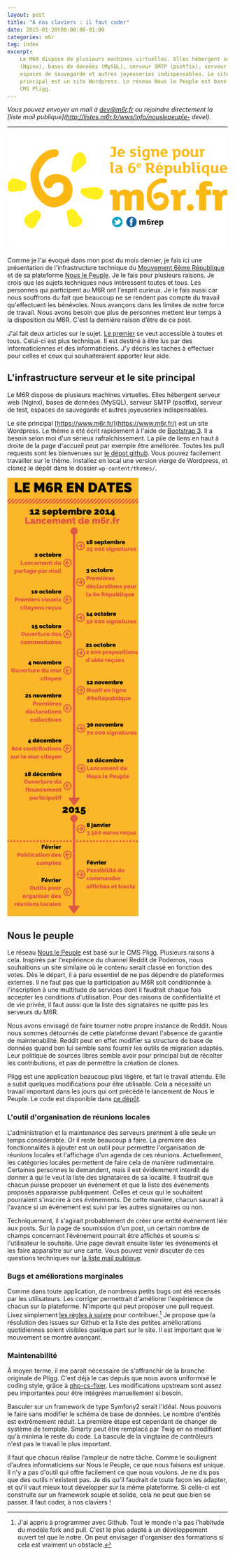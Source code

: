 ```yaml
---
layout: post
title: "À nos claviers : il faut coder"
date: 2015-01-28t08:00:00-01:00
categories: m6r
tag: index
excerpt:
    Le M6R dispose de plusieurs machines virtuelles. Elles hébergent serveur web
    (Nginx), bases de données (MySQL), serveur SMTP (psotfix), serveur de test,
    espaces de sauvegarde et autres joyeuseries indispensables. Le site
    principal est un site Wordpress. Le réseau Nous le Peuple est basé sur le
    CMS Pligg.
---
```


*Vous pouvez envoyer un mail à [dev@m6r.fr](mailto:dev@m6r.fr) ou rejoindre
directement la [liste mail publique](http://listes.m6r.fr/wws/info/nouslepeuple-
devel).*

-----------

<a href="https://www.m6r.fr/2014/09/je-signe/"><img alt="Je signe pour la 6ème République" src="/images/2015-01-28/partage.png" class="pull-right" /></a>

Comme je l'ai évoqué dans mon post du mois dernier, je fais ici une présentation
de l'infrastructure technique du [Mouvement 6ème République](https://www.m6r.fr)
et de sa plateforme [Nous le Peuple](https://www.m6r.fr/nouslepeuple). Je le
fais pour plusieurs raisons. Je crois que les sujets techniques nous intéressent
toutes et tous. Les personnes qui participent au M6R ont l'esprit curieux. Je le
fais aussi car nous souffrons du fait que beaucoup ne se rendent pas compte du
travail qu'effectuent les bénévoles. Nous avançons dans les limites de notre
force de travail. Nous avons besoin que plus de personnes mettent leur temps à
la disposition du M6R. C'est la dernière raison d’être de ce post.

J'ai fait deux articles sur le sujet. <a href="{{page.next.url }}">Le
premier</a> se veut accessible à toutes et tous. Celui-ci est plus technique. Il
est destiné à être lus par des informaticiennes et des informaticiens. J'y
décris les taches à effectuer pour celles et ceux qui souhaiteraient apporter
leur aide.

## L'infrastructure serveur et le site principal

Le M6R dispose de plusieurs machines virtuelles. Elles hébergent serveur web
(Nginx), bases de données (MySQL), serveur SMTP (psotfix), serveur de test,
espaces de sauvegarde et autres joyeuseries indispensables.

Le site principal [https://www.m6r.fr/](https://www.m6r.fr/) est un site
Wordpress. Le thème a été écrit rapidement à l'aide de [Bootstrap
3](https://getbootstrap.com). Il a besoin selon moi d'un sérieux
rafraîchissement. La pile de liens en haut à droite de la page d'accueil peut
par exemple être améliorée. Toutes les pull requests sont les
bienvenues sur [le dépot github](https://www.github.com/m6r/). Vous pouvez
facilement travailler sur le thème. Installez en local une version vierge de
Wordpress, et clonez le dépôt dans le dossier `wp-content/themes/`.

<img alt="Le M6R en dates" src="/images/2015-01-28/le-m6r-en-dates.png" class="pull-left img-zoom" style="max-height: 1000px" />

## Nous le peuple

Le réseau [Nous le Peuple](https://www.m6r.fr/nouslepeuple) est basé sur le CMS
Pligg. Plusieurs raisons à cela. Inspirés par l'expérience du channel Reddit de
Podemos, nous souhaitions un site similaire où le contenu serait classé en
fonction des votes. Dès le départ, il a paru essentiel de ne pas dépendre de
plateformes externes. Il ne faut pas que la participation au M6R soit
conditionnée à l'inscription à une multitude de services dont il faudrait chaque
fois accepter les conditions d'utilisation. Pour des raisons de confidentialité
et de vie privée, il faut aussi que la liste des signataires ne quitte pas les
serveurs du M6R.

Nous avons envisagé de faire tourner notre propre instance de Reddit. Nous nous
sommes détournés de cette plateforme devant l'absence de garantie de
maintenabilité. Reddit peut en effet modifier sa structure de base de données
quand bon lui semble sans fournir les outils de migration adaptés. Leur
politique de sources libres semble avoir pour principal but de récolter les
contributions, et pas de permettre la création de clones.

Pligg est une application beaucoup plus légère, et fait le travail attendu. Elle
a subit quelques modifications pour être utilisable. Cela a nécessité un travail
important dans les jours qui ont précédé le lancement de Nous le Peuple. Le code
est disponible dans [ce dépôt](https://www.github.com/m6r/nouslepeuple).

### L'outil d'organisation de réunions locales

L'administration et la maintenance des serveurs prennent à elle seule un temps
considérable. Or il reste beaucoup à faire. La première des fonctionnalités à
ajouter est un outil pour permettre l'organisation de réunions locales et
l'affichage d'un agenda de ces réunions. Actuellement, les catégories locales
permettent de faire cela de manière rudimentaire. Certaines personnes le
demandent, mais il est évidemment interdit de donner à qui le veut la liste des
signataires de sa localité. Il faudrait que chacun puisse proposer un événement
et que la liste des événements proposés apparaisse publiquement. Celles et ceux
qui le souhaitent pourraient s'inscrire à ces événements. De cette manière,
chacun saurait à l'avance si un événement est suivi par les autres signataires
ou non.

Techniquement, il s'agirait probablement de créer une entité événement liée aux
posts. Sur la page de soumission d'un post, un certain nombre de champs
concernant l’événement pourrait être affichés et soumis si l'utilisateur le
souhaite. Une page devrait ensuite lister les événements et les faire apparaître
sur une carte. Vous pouvez venir discuter de ces questions techniques sur [la
liste mail publique](http://listes.m6r.fr/wws/info/nouslepeuple-devel).

### Bugs et améliorations marginales

Comme dans toute application, de nombreux petits bugs ont été recensés par les
utilisateurs. Les corriger permettrait d'améliorer l'expérience de chacun sur la
plateforme. N'importe qui peut proposer une pull request. Lisez simplement [les
règles à
suivre](https://github.com/m6r/nouslepeuple/blob/master/CONTRIBUTING.md) pour
contribuer.[^github] Je propose que la résolution des issues sur Github et la
liste des petites améliorations quotidiennes soient visibles quelque part sur le
site. Il est important que le mouvement se montre avançant.

### Maintenabilité

À moyen terme, il me parait nécessaire de s'affranchir de la branche originale
de Pligg. C'est déjà le cas depuis que nous avons uniformisé le coding style,
grâce à [php-cs-fixer](http://cs.sensiolabs.org/). Les modifications upstream
sont assez peu importantes pour être intégrées manuellement si besoin.

Basculer sur un framework de type Symfony2 serait l'idéal. Nous pouvons le faire
sans modifier le schéma de base de données. Le nombre d'entités est extrêmement
réduit. La première étape est cependant de changer de système de template.
Smarty peut être remplacé par Twig en ne modifiant qu'à minima le reste du code.
La bascule de la vingtaine de contrôleurs n'est pas le travail le plus
important.

Il faut que chacun réalise l'ampleur de notre tâche. Comme le soulignent
d'autres informaticiens sur Nous le Peuple, ce que nous faisons est unique. Il
n'y a pas d'outil qui offre facilement ce que nous voulons. Je ne dis pas que
des outils n'existent pas. Je dis qu'il faudrait de toute façon les adapter, et
qu'il vaut mieux tout développer sur la même plateforme. Si celle-ci est
construite sur un framework souple et solide, cela ne peut que bien se passer.
Il faut coder, à nos claviers !

[^github]:
    J'ai appris à programmer avec Github. Tout le monde n'a pas
    l'habitude du modèle fork and pull. C'est le plus adapté à un développement
    ouvert tel que le notre. On peut envisager d'organiser des formations si
    cela est vraiment un obstacle.
